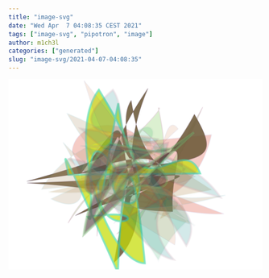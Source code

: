 ```yaml
---
title: "image-svg"
date: "Wed Apr  7 04:08:35 CEST 2021"
tags: ["image-svg", "pipotron", "image"]
author: m1ch3l
categories: ["generated"]
slug: "image-svg/2021-04-07-04:08:35"
---
```


![](image.svg)
